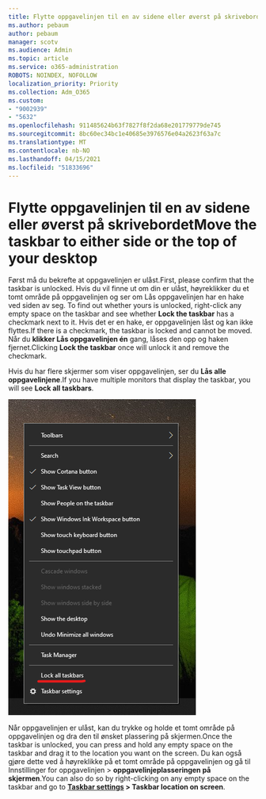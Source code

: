 ```yaml
---
title: Flytte oppgavelinjen til en av sidene eller øverst på skrivebordet
ms.author: pebaum
author: pebaum
manager: scotv
ms.audience: Admin
ms.topic: article
ms.service: o365-administration
ROBOTS: NOINDEX, NOFOLLOW
localization_priority: Priority
ms.collection: Adm_O365
ms.custom:
- "9002939"
- "5632"
ms.openlocfilehash: 911485624b63f7827f8f2da68e201779779de745
ms.sourcegitcommit: 8bc60ec34bc1e40685e3976576e04a2623f63a7c
ms.translationtype: MT
ms.contentlocale: nb-NO
ms.lasthandoff: 04/15/2021
ms.locfileid: "51833696"
---
```

# <a name="move-the-taskbar-to-either-side-or-the-top-of-your-desktop"></a><span data-ttu-id="58223-102">Flytte oppgavelinjen til en av sidene eller øverst på skrivebordet</span><span class="sxs-lookup"><span data-stu-id="58223-102">Move the taskbar to either side or the top of your desktop</span></span>

<span data-ttu-id="58223-103">Først må du bekrefte at oppgavelinjen er ulåst.</span><span class="sxs-lookup"><span data-stu-id="58223-103">First, please confirm that the taskbar is unlocked.</span></span> <span data-ttu-id="58223-104">Hvis du vil finne ut om din er ulåst, høyreklikker du et tomt område på oppgavelinjen og ser om Lås oppgavelinjen har en hake ved siden av seg. </span><span class="sxs-lookup"><span data-stu-id="58223-104">To find out whether yours is unlocked, right-click any empty space on the taskbar and see whether **Lock the taskbar** has a checkmark next to it.</span></span> <span data-ttu-id="58223-105">Hvis det er en hake, er oppgavelinjen låst og kan ikke flyttes.</span><span class="sxs-lookup"><span data-stu-id="58223-105">If there is a checkmark, the taskbar is locked and cannot be moved.</span></span> <span data-ttu-id="58223-106">Når du **klikker Lås oppgavelinjen én** gang, låses den opp og haken fjernet.</span><span class="sxs-lookup"><span data-stu-id="58223-106">Clicking **Lock the taskbar** once will unlock it and remove the checkmark.</span></span>

<span data-ttu-id="58223-107">Hvis du har flere skjermer som viser oppgavelinjen, ser du **Lås alle oppgavelinjene**.</span><span class="sxs-lookup"><span data-stu-id="58223-107">If you have multiple monitors that display the taskbar, you will see **Lock all taskbars**.</span></span>

![Lås alle oppgavelinjene](media/lock-all-taskbars.png)

<span data-ttu-id="58223-109">Når oppgavelinjen er ulåst, kan du trykke og holde et tomt område på oppgavelinjen og dra den til ønsket plassering på skjermen.</span><span class="sxs-lookup"><span data-stu-id="58223-109">Once the taskbar is unlocked, you can press and hold any empty space on the taskbar and drag it to the location you want on the screen.</span></span> <span data-ttu-id="58223-110">Du kan også gjøre dette ved å høyreklikke på et tomt område på oppgavelinjen og gå til Innstillinger for oppgavelinjen > **[](ms-settings:taskbar?activationSource=GetHelp) oppgavelinjeplasseringen på skjermen**.</span><span class="sxs-lookup"><span data-stu-id="58223-110">You can also do so by right-clicking on any empty space on the taskbar and go to **[Taskbar settings](ms-settings:taskbar?activationSource=GetHelp) > Taskbar location on screen**.</span></span>
